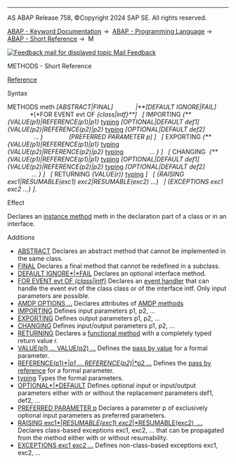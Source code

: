   

* * *

AS ABAP Release 758, ©Copyright 2024 SAP SE. All rights reserved.

[ABAP - Keyword Documentation](javascript:call_link\('abenabap.htm'\)) →  [ABAP - Programming Language](javascript:call_link\('abenabap_reference.htm'\)) →  [ABAP - Short Reference](javascript:call_link\('abenabap_shortref.htm'\)) →  M

 [![](Mail.gif?object=Mail.gif "Feedback mail for displayed topic") Mail Feedback](mailto:f1_help@sap.com?subject=Feedback%20on%20ABAP%20Documentation&body=Document:%20METHODS%2C%20ABAPMETHODS_SHORTREF%2C%20758%0D%0A%0D%0AError:%0D%0A%0D%0A%0D%0A%0D%0ASuggestion%20for%20improvement:)

METHODS - Short Reference

[Reference](javascript:call_link\('abapmethods.htm'\))

Syntax

METHODS meth *\[*ABSTRACT*|*FINAL*\]*
            *|**\[*DEFAULT IGNORE*|*FAIL*\]*
             *\[*FOR EVENT evt OF *{*class*|*intf*}**\]*
  *\[* IMPORTING *{**{*VALUE(p1)*|*REFERENCE(p1)*|*p1*}* [typing](javascript:call_link\('abentyping_shortref.htm'\)) *\[*OPTIONAL*|*DEFAULT def1*\]*
               *{*VALUE(p2)*|*REFERENCE(p2)*|*p2*}* [typing](javascript:call_link\('abentyping_shortref.htm'\)) *\[*OPTIONAL*|*DEFAULT def2*\]*
               ... *}*
              *\[*PREFERRED PARAMETER p*\]* *\]*
  *\[* EXPORTING *{**{*VALUE(p1)*|*REFERENCE(p1)*|*p1*}* [typing](javascript:call_link\('abentyping_shortref.htm'\))
               *{*VALUE(p2)*|*REFERENCE(p2)*|*p2*}* [typing](javascript:call_link\('abentyping_shortref.htm'\))
              ... *}* *\]*
  *\[* CHANGING  *{**{*VALUE(p1)*|*REFERENCE(p1)*|*p1*}* [typing](javascript:call_link\('abentyping_shortref.htm'\)) *\[*OPTIONAL*|*DEFAULT def1*\]*
               *{*VALUE(p2)*|*REFERENCE(p2)*|*p2*}* [typing](javascript:call_link\('abentyping_shortref.htm'\)) *\[*OPTIONAL*|*DEFAULT def2*\]*
              ... *}* *\]*
  *\[* RETURNING *{*VALUE(r)*}* [typing](javascript:call_link\('abentyping_shortref.htm'\)) *\]*
  *\[* *{*RAISING exc1*|*RESUMABLE(exc1) exc2*|*RESUMABLE(exc2) ...*}*
  *|* *{*EXCEPTIONS exc1 exc2 ...*}* *\]*.

Effect

Declares an [instance method](javascript:call_link\('abeninstance_method_glosry.htm'\) "Glossary Entry") meth in the declaration part of a class or in an interface.

Additions   

-   [ABSTRACT](javascript:call_link\('abapmethods_abstract_final.htm'\))
    Declares an abstract method that cannot be implemented in the same class.
-   [FINAL](javascript:call_link\('abapmethods_abstract_final.htm'\))
    Declares a final method that cannot be redefined in a subclass.
-   [DEFAULT IGNORE*|*FAIL](javascript:call_link\('abapmethods_default.htm'\))
    Declares an optional interface method.
-   [FOR EVENT evt OF *{*class*|*intf*}*](javascript:call_link\('abapmethods_event_handler.htm'\))
    Declares an [event handler](javascript:call_link\('abenevent_handler_glosry.htm'\) "Glossary Entry") that can handle the event evt of the class class or of the interface intf. Only input parameters are possible.
-   [AMDP OPTIONS ...](javascript:call_link\('abapmethods_amdp_options.htm'\))
    Declares attributes of [AMDP methods](javascript:call_link\('abenamdp_method_glosry.htm'\) "Glossary Entry")
-   [IMPORTING](javascript:call_link\('abapmethods_general.htm'\))
    Defines input parameters p1, p2, ...
-   [EXPORTING](javascript:call_link\('abapmethods_general.htm'\))
    Defines output parameters p1, p2, ...
-   [CHANGING](javascript:call_link\('abapmethods_general.htm'\))
    Defines input/output parameters p1, p2, ...
-   [RETURNING](javascript:call_link\('abapmethods_functional.htm'\))
    Declares a [functional method](javascript:call_link\('abenfunctional_method_glosry.htm'\) "Glossary Entry") with a completely typed return value r.
-   [VALUE(p1) ... VALUE(p2) ...](javascript:call_link\('abapmethods_parameters.htm'\))
    Defines the [pass by value](javascript:call_link\('abenpass_by_value_glosry.htm'\) "Glossary Entry") for a formal parameter.
-   [REFERENCE(p1)*|*p1 ... REFERENCE(p2)*|*p2 ...](javascript:call_link\('abapmethods_parameters.htm'\))
    Defines the [pass by reference](javascript:call_link\('abenpass_by_reference_glosry.htm'\) "Glossary Entry") for a formal parameter.
-   [typing](javascript:call_link\('abentyping_syntax.htm'\))
    Types the formal parameters.
-   [OPTIONAL*|*DEFAULT](javascript:call_link\('abapmethods_parameters.htm'\))
    Defines optional input or input/output parameters either with or without the replacement parameters def1, def2, ...
-   [PREFERRED PARAMETER p](javascript:call_link\('abapmethods_general.htm'\))
    Declares a parameter p of exclusively optional input parameters as preferred parameters.
-   [RAISING exc1*|*RESUMABLE(exc1) exc2*|*RESUMABLE(exc2)  ...](javascript:call_link\('abapmethods_general.htm'\))
    Declares class-based exceptions exc1, exc2, ... that can be propagated from the method either with or without resumability.
-   [EXCEPTIONS exc1 exc2 ...](javascript:call_link\('abapmethods_general.htm'\))
    Defines non-class-based exceptions exc1, exc2, ...